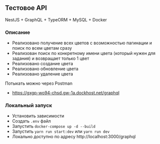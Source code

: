 
## Тестовое API

NestJS + GraphQL + TypeORM + MySQL + Docker

### Описание

- Реализовано получение всех цветов с возможностью пагинации и поиск по всем цветам сразу
- Реализован поиск по конкретному имени цвета (который нужен для задания) и возвращает только 1 цвет
- Реализовано создание цвета
- Реализовано обновление цвета
- Реализовано удаление цвета

Потыкать можно через Postman
- https://gxgp-wo94-chsd.gw-1a.dockhost.net/graphql

### Локальный запуск

- Установить зависимости
- Создать `.env` файл
- Запустить `docker-compose up -d --build`
- Запустить `yarn run start:dev` или `yarn run dev`
- Локально доступно по адресу http://localhost:3000/graphql